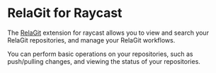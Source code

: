 # RelaGit for Raycast

The [RelaGit](https://rela.dev) extension for raycast allows you to view and search your RelaGit repositories, and manage your RelaGit workflows.

You can perform basic operations on your repositories, such as push/pulling changes, and viewing the status of your repositories.